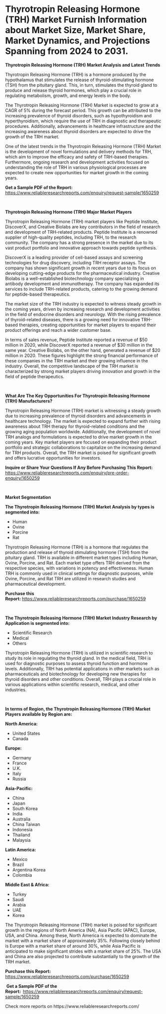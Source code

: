 <p><h1>Thyrotropin Releasing Hormone (TRH) Market Furnish Information about Market Size, Market Share, Market Dynamics, and Projections Spanning from 2024 to 2031.</h1></p><p><strong>Thyrotropin Releasing Hormone (TRH) Market Analysis and Latest Trends</strong></p>
<p><p>Thyrotropin Releasing Hormone (TRH) is a hormone produced by the hypothalamus that stimulates the release of thyroid-stimulating hormone (TSH) from the pituitary gland. This, in turn, stimulates the thyroid gland to produce and release thyroid hormones, which play a crucial role in regulating metabolism, growth, and energy levels in the body.</p><p>The Thyrotropin Releasing Hormone (TRH) Market is expected to grow at a CAGR of 5% during the forecast period. This growth can be attributed to the increasing prevalence of thyroid disorders, such as hypothyroidism and hyperthyroidism, which require the use of TRH in diagnostic and therapeutic procedures. Additionally, advancements in healthcare infrastructure and the increasing awareness about thyroid disorders are expected to drive the growth of the TRH market.</p><p>One of the latest trends in the Thyrotropin Releasing Hormone (TRH) Market is the development of novel formulations and delivery methods for TRH, which aim to improve the efficacy and safety of TRH-based therapies. Furthermore, ongoing research and development activities focused on understanding the role of TRH in various physiological processes are expected to create new opportunities for market growth in the coming years.</p></p>
<p><strong>Get a Sample PDF of the Report:&nbsp;</strong> <a href="https://www.reliableresearchreports.com/enquiry/request-sample/1650259">https://www.reliableresearchreports.com/enquiry/request-sample/1650259</a></p>
<p>&nbsp;</p>
<p><strong>Thyrotropin Releasing Hormone (TRH) Major Market Players</strong></p>
<p><p>Thyrotropin Releasing Hormone (TRH) market players like Peptide Institute, DiscoverX, and Creative Biolabs are key contributors in the field of research and development of TRH-related products. Peptide Institute is a renowned supplier of high-quality peptides, including TRH, to the research community. The company has a strong presence in the market due to its vast product portfolio and innovative approach towards peptide synthesis.</p><p>DiscoverX is a leading provider of cell-based assays and screening technologies for drug discovery, including TRH receptor assays. The company has shown significant growth in recent years due to its focus on developing cutting-edge products for the pharmaceutical industry. Creative Biolabs is a well-established biotechnology company specializing in antibody development and immunotherapy. The company has expanded its services to include TRH-related products, catering to the growing demand for peptide-based therapeutics.</p><p>The market size of the TRH industry is expected to witness steady growth in the coming years, driven by increasing research and development activities in the field of endocrine disorders and neurology. With the rising prevalence of thyroid-related diseases, there is a growing need for innovative TRH-based therapies, creating opportunities for market players to expand their product offerings and reach a wider customer base.</p><p>In terms of sales revenue, Peptide Institute reported a revenue of $50 million in 2020, while DiscoverX reported a revenue of $30 million in the same year. Creative Biolabs, on the other hand, generated a revenue of $20 million in 2020. These figures highlight the strong financial performance of these companies in the TRH market and their growing influence in the industry. Overall, the competitive landscape of the TRH market is characterized by strong market players driving innovation and growth in the field of peptide therapeutics.</p></p>
<p>&nbsp;</p>
<p><strong>What Are The Key Opportunities For Thyrotropin Releasing Hormone (TRH) Manufacturers?</strong></p>
<p><p>Thyrotropin Releasing Hormone (TRH) market is witnessing a steady growth due to increasing prevalence of thyroid disorders and advancements in healthcare technology. The market is expected to expand further with rising awareness about TRH therapy for thyroid-related conditions and the growing aging population worldwide. Additionally, the development of novel TRH analogs and formulations is expected to drive market growth in the coming years. Key market players are focused on expanding their product portfolio and strategic collaborations to capitalize on the increasing demand for TRH products. Overall, the TRH market is poised for significant growth and offers lucrative opportunities for investors.</p></p>
<p><strong>Inquire or Share Your Questions If Any Before Purchasing This Report:</strong> <a href="https://www.reliableresearchreports.com/enquiry/pre-order-enquiry/1650259">https://www.reliableresearchreports.com/enquiry/pre-order-enquiry/1650259</a></p>
<p>&nbsp;</p>
<p><strong>Market Segmentation</strong></p>
<p><strong>The Thyrotropin Releasing Hormone (TRH) Market Analysis by types is segmented into:</strong></p>
<p><ul><li>Human</li><li>Ovine</li><li>Porcine</li><li>Rat</li></ul></p>
<p><p>Thyrotropin Releasing Hormone (TRH) is a hormone that regulates the production and release of thyroid stimulating hormone (TSH) from the pituitary gland. TRH is available in different market types including Human, Ovine, Porcine, and Rat. Each market type offers TRH derived from the respective species, with variations in potency and effectiveness. Human TRH is commonly used in clinical settings for diagnostic purposes, while Ovine, Porcine, and Rat TRH are utilized in research studies and pharmaceutical development.</p></p>
<p><strong>Purchase this Report:&nbsp;</strong><a href="https://www.reliableresearchreports.com/purchase/1650259">https://www.reliableresearchreports.com/purchase/1650259</a></p>
<p>&nbsp;</p>
<p><strong>The Thyrotropin Releasing Hormone (TRH) Market Industry Research by Application is segmented into:</strong></p>
<p><ul><li>Scientific Research</li><li>Medical</li><li>Others</li></ul></p>
<p><p>Thyrotropin Releasing Hormone (TRH) is utilized in scientific research to study its role in regulating the thyroid gland. In the medical field, TRH is used for diagnostic purposes to assess thyroid function and hormone levels. Additionally, TRH has potential applications in other markets such as pharmaceuticals and biotechnology for developing new therapies for thyroid disorders and other conditions. Overall, TRH plays a crucial role in various applications within scientific research, medical, and other industries.</p></p>
<p>&nbsp;</p>
<p><strong>In terms of Region, the Thyrotropin Releasing Hormone (TRH) Market Players available by Region are:</strong></p>
<p>
    <p> <strong> North America: </strong>
        <ul>
            <li>United States</li>
            <li>Canada</li>
        </ul>
        </p> 
    <p> <strong> Europe: </strong>
        <ul>
            <li>Germany</li>
            <li>France</li>
            <li>U.K.</li>
            <li>Italy</li>
            <li>Russia</li>
        </ul>
        </p> 
    <p> <strong> Asia-Pacific: </strong>
        <ul>
            <li>China</li>
            <li>Japan</li>
            <li>South Korea</li>
            <li>India</li>
            <li>Australia</li>
            <li>China Taiwan</li>
            <li>Indonesia</li>
            <li>Thailand</li>
            <li>Malaysia</li>
        </ul>
        </p> 
    <p> <strong> Latin America: </strong>
        <ul>
            <li>Mexico</li>
            <li>Brazil</li>
            <li>Argentina Korea</li>
            <li>Colombia</li>
        </ul>
        </p> 
    <p> <strong> Middle East & Africa: </strong>
        <ul>
            <li>Turkey</li>
            <li>Saudi</li>
            <li>Arabia</li>
            <li>UAE</li>
            <li>Korea</li>
        </ul>
    </p>
    </p>
<p><p>The Thyrotropin Releasing Hormone (TRH) market is poised for significant growth in the regions of North America (NA), Asia Pacific (APAC), Europe, USA, and China. Among these, North America is expected to dominate the market with a market share of approximately 35%. Following closely behind is Europe with a market share of around 30%, while Asia Pacific is anticipated to make significant strides with a market share of 25%. The USA and China are also projected to contribute substantially to the growth of the TRH market.</p></p>
<p><strong>Purchase this Report: </strong><a href="https://www.reliableresearchreports.com/purchase/1650259">https://www.reliableresearchreports.com/purchase/1650259</a></p>
<p>&nbsp;<strong>Get a Sample PDF of the Report:&nbsp;&nbsp;</strong><a href="https://www.reliableresearchreports.com/enquiry/request-sample/1650259">https://www.reliableresearchreports.com/enquiry/request-sample/1650259</a></p>
<p><strong></strong></p>
<p>Check more reports on https://www.reliableresearchreports.com/</p>